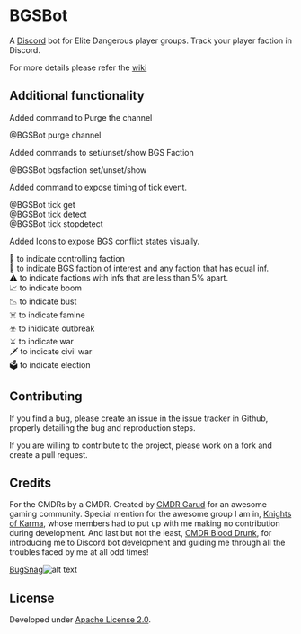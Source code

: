 # BGSBot

A [Discord](https://discordapp.com/ "Discord") bot for Elite Dangerous player groups. Track your player faction in Discord. 

For more details please refer the [wiki](https://github.com/SayakMukhopadhyay/bgsbot/wiki "BGSBot Wiki")

## Additional functionality

Added command to Purge the channel

@BGSBot purge channel


Added commands to set/unset/show BGS Faction

@BGSBot bgsfaction set/unset/show

Added command to expose timing of tick event.

@BGSBot tick get<br>
@BGSBot tick detect<br>
@BGSBot tick stopdetect


Added Icons to expose BGS conflict states visually.

:crown: to indicate controlling faction<br>
:small_red_triangle:    to indicate BGS faction of interest and any faction that has equal inf.<br>
:warning:               to indicate factions with infs that are less than 5% apart.<br>
:chart_with_upwards_trend: to indicate boom<br>
:chart_with_downwards_trend: to indicate bust<br>
:skull_and_crossbones:      to indicate famine<br>
:biohazard: to inidicate outbreak<br>
:crossed_swords: to indicate war<br>
:dagger: to indicate civil war<br>
:ballot_box:            to indicate election


## Contributing

If you find a bug, please create an issue in the issue tracker in Github, properly detailing the bug and reproduction steps.

If you are willing to contribute to the project, please work on a fork and create a pull request.

## Credits

For the CMDRs by a CMDR. Created by [CMDR Garud](https://forums.frontier.co.uk/member.php/136073-Garud) for an awesome gaming community.
Special mention for the awesome group I am in, [Knights of Karma](http://knightsofkarma.com/), whose members had to put up with me making no contribution during development. And last but not the least, [CMDR Blood Drunk](https://forums.frontier.co.uk/member.php/125031-Blood-Drunk), for introducing me to Discord bot development and guiding me through all the troubles faced by me at all odd times!

[BugSnag](https://www.bugsnag.com)![alt text](https://images.typeform.com/images/QKuaAssrFCq7/image/default)

## License

Developed under [Apache License 2.0](https://choosealicense.com/licenses/apache-2.0/).
